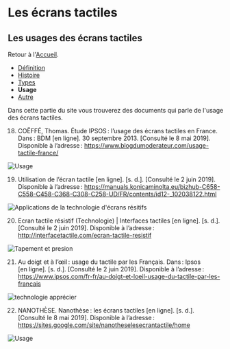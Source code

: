 # Les écrans tactiles
## Les usages des écrans tactiles
Retour à l'[Accueil](tactiles.md).
- [Définition](definition.md)
- [Histoire](histoire.md)
- [Types](types.md)
- **Usage**
- [Autre](autre.md)

Dans cette partie du site vous trouverez des documents qui parle de l'usage des écrans tactiles.

18. COËFFÉ, Thomas. Étude IPSOS : l’usage des écrans tactiles en France. Dans : BDM [en ligne]. 30 septembre 2013. [Consulté le 8 mai 2019]. Disponible à l’adresse : https://www.blogdumoderateur.com/usage-tactile-france/

![Usage](https://user-images.githubusercontent.com/50197114/58816875-b1212a80-862a-11e9-92cb-115288859079.png)

19. Utilisation de l’écran tactile [en ligne]. [s. d.]. [Consulté le 2 juin 2019]. Disponible à l’adresse : https://manuals.konicaminolta.eu/bizhub-C658-C558-C458-C368-C308-C258-UD/FR/contents/id12-_102038122.html

![Applications de la technologie d'écrans résitifs](https://user-images.githubusercontent.com/50197114/58816874-b1212a80-862a-11e9-8dcb-306e459b6f85.png)

20. Ecran tactile résistif (Technologie) | Interfaces tactiles [en ligne]. [s. d.]. [Consulté le 2 juin 2019]. Disponible à l’adresse : http://interfacetactile.com/ecran-tactile-resistif

![Tapement et presion](https://user-images.githubusercontent.com/50197114/58816873-b1212a80-862a-11e9-9f91-e97d9b5aace2.png)

21. Au doigt et à l’œil : usage du tactile par les Français. Dans : Ipsos [en ligne]. [s. d.]. [Consulté le 2 juin 2019]. Disponible à l’adresse : https://www.ipsos.com/fr-fr/au-doigt-et-loeil-usage-du-tactile-par-les-francais

![technologie apprécier](https://user-images.githubusercontent.com/50197114/58816871-b1212a80-862a-11e9-9bf7-4ae99e8b0920.png)

22. NANOTHÈSE. Nanothèse : les écrans tactiles [en ligne]. [s. d.]. [Consulté le 8 mai 2019]. Disponible à l’adresse : https://sites.google.com/site/nanotheselesecrantactile/home

![Usage](https://user-images.githubusercontent.com/50197114/58818092-8d131880-862d-11e9-82c7-89c185ee4811.png)
